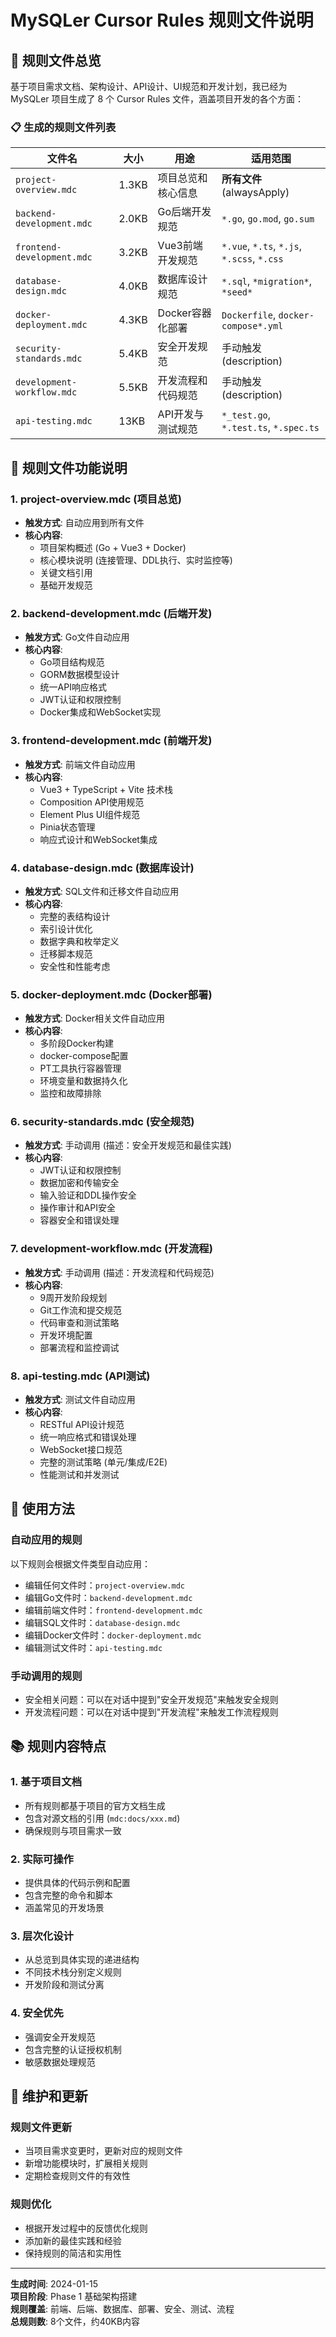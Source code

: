 # MySQLer Cursor Rules 规则文件说明

## 📁 规则文件总览

基于项目需求文档、架构设计、API设计、UI规范和开发计划，我已经为 MySQLer 项目生成了 8 个 Cursor Rules 文件，涵盖项目开发的各个方面：

### 📋 生成的规则文件列表

| 文件名 | 大小 | 用途 | 适用范围 |
|--------|------|------|----------|
| `project-overview.mdc` | 1.3KB | 项目总览和核心信息 | **所有文件** (alwaysApply) |
| `backend-development.mdc` | 2.0KB | Go后端开发规范 | `*.go`, `go.mod`, `go.sum` |
| `frontend-development.mdc` | 3.2KB | Vue3前端开发规范 | `*.vue`, `*.ts`, `*.js`, `*.scss`, `*.css` |
| `database-design.mdc` | 4.0KB | 数据库设计规范 | `*.sql`, `*migration*`, `*seed*` |
| `docker-deployment.mdc` | 4.3KB | Docker容器化部署 | `Dockerfile`, `docker-compose*.yml` |
| `security-standards.mdc` | 5.4KB | 安全开发规范 | 手动触发 (description) |
| `development-workflow.mdc` | 5.5KB | 开发流程和代码规范 | 手动触发 (description) |
| `api-testing.mdc` | 13KB | API开发与测试规范 | `*_test.go`, `*.test.ts`, `*.spec.ts` |

## 🎯 规则文件功能说明

### 1. project-overview.mdc (项目总览)
- **触发方式**: 自动应用到所有文件
- **核心内容**:
  - 项目架构概述 (Go + Vue3 + Docker)
  - 核心模块说明 (连接管理、DDL执行、实时监控等)
  - 关键文档引用
  - 基础开发规范

### 2. backend-development.mdc (后端开发)
- **触发方式**: Go文件自动应用
- **核心内容**:
  - Go项目结构规范
  - GORM数据模型设计
  - 统一API响应格式
  - JWT认证和权限控制
  - Docker集成和WebSocket实现

### 3. frontend-development.mdc (前端开发)
- **触发方式**: 前端文件自动应用
- **核心内容**:
  - Vue3 + TypeScript + Vite 技术栈
  - Composition API使用规范
  - Element Plus UI组件规范
  - Pinia状态管理
  - 响应式设计和WebSocket集成

### 4. database-design.mdc (数据库设计)
- **触发方式**: SQL文件和迁移文件自动应用
- **核心内容**:
  - 完整的表结构设计
  - 索引设计优化
  - 数据字典和枚举定义
  - 迁移脚本规范
  - 安全性和性能考虑

### 5. docker-deployment.mdc (Docker部署)
- **触发方式**: Docker相关文件自动应用
- **核心内容**:
  - 多阶段Docker构建
  - docker-compose配置
  - PT工具执行容器管理
  - 环境变量和数据持久化
  - 监控和故障排除

### 6. security-standards.mdc (安全规范)
- **触发方式**: 手动调用 (描述：安全开发规范和最佳实践)
- **核心内容**:
  - JWT认证和权限控制
  - 数据加密和传输安全
  - 输入验证和DDL操作安全
  - 操作审计和API安全
  - 容器安全和错误处理

### 7. development-workflow.mdc (开发流程)
- **触发方式**: 手动调用 (描述：开发流程和代码规范)
- **核心内容**:
  - 9周开发阶段规划
  - Git工作流和提交规范
  - 代码审查和测试策略
  - 开发环境配置
  - 部署流程和监控调试

### 8. api-testing.mdc (API测试)
- **触发方式**: 测试文件自动应用
- **核心内容**:
  - RESTful API设计规范
  - 统一响应格式和错误处理
  - WebSocket接口规范
  - 完整的测试策略 (单元/集成/E2E)
  - 性能测试和并发测试

## 🚀 使用方法

### 自动应用的规则
以下规则会根据文件类型自动应用：
- 编辑任何文件时：`project-overview.mdc`
- 编辑Go文件时：`backend-development.mdc`
- 编辑前端文件时：`frontend-development.mdc`
- 编辑SQL文件时：`database-design.mdc`
- 编辑Docker文件时：`docker-deployment.mdc`
- 编辑测试文件时：`api-testing.mdc`

### 手动调用的规则
- 安全相关问题：可以在对话中提到"安全开发规范"来触发安全规则
- 开发流程问题：可以在对话中提到"开发流程"来触发工作流程规则

## 📚 规则内容特点

### 1. 基于项目文档
- 所有规则都基于项目的官方文档生成
- 包含对源文档的引用 (`mdc:docs/xxx.md`)
- 确保规则与项目需求一致

### 2. 实际可操作
- 提供具体的代码示例和配置
- 包含完整的命令和脚本
- 涵盖常见的开发场景

### 3. 层次化设计
- 从总览到具体实现的递进结构
- 不同技术栈分别定义规则
- 开发阶段和测试分离

### 4. 安全优先
- 强调安全开发规范
- 包含完整的认证授权机制
- 敏感数据处理规范

## 🔧 维护和更新

### 规则文件更新
- 当项目需求变更时，更新对应的规则文件
- 新增功能模块时，扩展相关规则
- 定期检查规则文件的有效性

### 规则优化
- 根据开发过程中的反馈优化规则
- 添加新的最佳实践和经验
- 保持规则的简洁和实用性

---

**生成时间**: 2024-01-15  
**项目阶段**: Phase 1 基础架构搭建  
**规则覆盖**: 前端、后端、数据库、部署、安全、测试、流程  
**总规则数**: 8个文件，约40KB内容